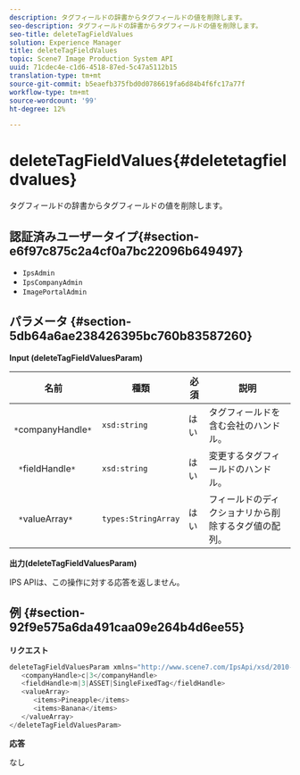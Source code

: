 ```yaml
---
description: タグフィールドの辞書からタグフィールドの値を削除します。
seo-description: タグフィールドの辞書からタグフィールドの値を削除します。
seo-title: deleteTagFieldValues
solution: Experience Manager
title: deleteTagFieldValues
topic: Scene7 Image Production System API
uuid: 71cdec4e-c1d6-4518-87ed-5c47a5112b15
translation-type: tm+mt
source-git-commit: b5eaefb375fbd0d0786619fa6d84b4f6fc17a77f
workflow-type: tm+mt
source-wordcount: '99'
ht-degree: 12%

---
```



# deleteTagFieldValues{#deletetagfieldvalues}

タグフィールドの辞書からタグフィールドの値を削除します。

## 認証済みユーザータイプ{#section-e6f97c875c2a4cf0a7bc22096b649497}

* `IpsAdmin`
* `IpsCompanyAdmin`
* `ImagePortalAdmin`

## パラメータ {#section-5db64a6ae238426395bc760b83587260}

**Input (deleteTagFieldValuesParam)**

| 名前 | 種類 | 必須 | 説明 |
|---|---|---|---|
| ` *`companyHandle`*` | `xsd:string` | はい | タグフィールドを含む会社のハンドル。 |
| ` *`fieldHandle`*` | `xsd:string` | はい | 変更するタグフィールドのハンドル。 |
| ` *`valueArray`*` | `types:StringArray` | はい | フィールドのディクショナリから削除するタグ値の配列。 |

**出力(deleteTagFieldValuesParam)**

IPS APIは、この操作に対する応答を返しません。

## 例 {#section-92f9e575a6da491caa09e264b4d6ee55}

**リクエスト**

```java
deleteTagFieldValuesParam xmlns="http://www.scene7.com/IpsApi/xsd/2010-01-31">
   <companyHandle>c|3</companyHandle>
   <fieldHandle>m|3|ASSET|SingleFixedTag</fieldHandle>
   <valueArray>
      <items>Pineapple</items>
      <items>Banana</items>
   </valueArray>
</deleteTagFieldValuesParam>
```

**応答**

なし
